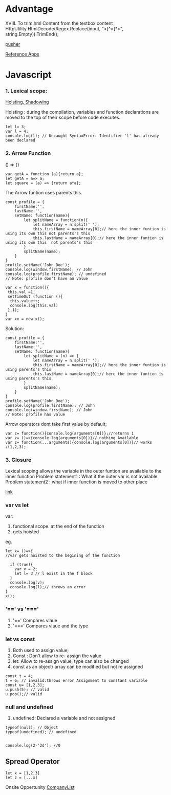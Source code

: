 # Advantage
XVIIL
To trim hml Content from the textbox content
HttpUtility.HtmlDecode(Regex.Replace(input, "<[^>]*>", string.Empty)).TrimEnd();

[pusher](https://pusher.com/tutorials/counter-aspnet)

[Reference Apps](https://github.com/dotnet-architecture)

# Javascript
### 1. Lexical scope:
[Hoisting, Shadowing](https://medium.com/@shankar.bala96/javascript-hoisting-variable-shadowing-scope-and-closures-27ed946c8769)

Hoisting : during the compilation, variables and function declarations are moved to the top of their scope before code executes.
```
let l= 3; 
var l = 4; 
console.log(l); // Uncaught SyntaxError: Identifier 'l' has already been declared
```
### 2. Arrow Function
() => {}
```
var getA = function (a){return a};
let getA = a=> a;
let square = (a) => {return a*a};
```
The Arrow funtion uses parents this.
```
const profile = {
	firstName:'',
	lastName:'',
	setName: function(name){
		let splitName = function(n){
			let nameArray = n.split(' ');
			this.firstName = nameArray[0];// here the inner funtion is using its own this not parents's this
			this.lastName = nameArray[0];// here the inner funtion is using its own this  not parents's this
		}
		splitName(name);
	}
}
profile.setName('John Doe');
console.log(window.firstName); // John
console.log(profile.firstName); // undefined
// Note: profile don't have an value
```
```
var x = function(){
 this.val =1;
 setTimeOut (function (){
  this.value++;
  console.log(this.val)
 },1);
}
var xx = new x();
```

Solution:
```
const profile = {
	firstName:'',
	lastName:'',
	setName: function(name){
		let splitName = (n) => {
			let nameArray = n.split(' ');
			this.firstName = nameArray[0];// here the inner funtion is using parents's this
			this.lastName = nameArray[0];// here the inner funtion is using parents's this
		}
		splitName(name);
	}
}
profile.setName('John Doe');
console.log(profile.firstName); // John 
console.log(window.firstName); // John
// Note: profile has value
```
Arrow operators dont take first value by default;
```
var z= function(){console.log(arguments[0])};//returns 1
var z= ()=>{console.log(arguments[0])}// nothing Available
var z= function(...arguments){console.log(arguments[0])}// works 
z(1,2,3);
```
### 3. Closure
Lexical scoping allows the variable in the outer funtion are available to the inner function
Problem statement1 : What if the outer var is not available
Problem statement2 : what if inner function is moved to other place

[link](https://www.youtube.com/watch?v=-xqJo5VRP4A)
### var vs let
var: 
1. functional scope. at the end of the function
2. gets hoisted

eg.
```
let x= ()=>{
//var gets hoisted to the begining of the function

  if (true){
    var v = 2;
    let l= 3 // l exist in the f block
  } 
  console.log(v); 
  console.log(l);// throws an error
}
x();
```
### '==' vs '==='
1. '==' Compares vlaue
2. '===' Compares vlaue and the type

### let vs const
1. Both used to assign value;
2. Const : Don't allow to re- assign the value
3. let: Allow to re-assign value, type can also be changed
4. const as an object/ array can be modified but not re assigned
```
const t = 4;
t = 6; // invalid:throws error Assignment to constant variable
const u= [1,2,3];
u.push(5); // valid
u.pop();// valid
```
### null and undefined
1. undefined: Declared a variable and not assigned
```
typeof(null); // Object
typeof(undefined); // undefined
```
```

console.log(2-'2d'); //0
```
## Spread Operator
```
let x = [1,2,3]
let z = [...x]  
```
Onsite Oppertunity
[CompanyList](https://leetcode.com/discuss/career/1982238/List-of-international-companies-from-India-Visa-sponsorship)
